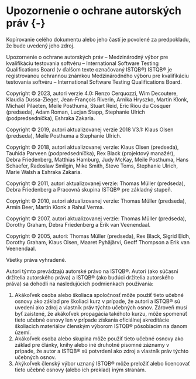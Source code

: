 # Upozornenie o ochrane autorských práv {-}

Kopírovanie celého dokumentu alebo jeho častí je povolené za predpokladu, že bude uvedený jeho zdroj.

Upozornenie o ochrane autorských práv – Medzinárodný výbor pre kvalifikáciu testovania softvéru – International Software Testing Qualifications Board (v ďalšom texte označovaný ISTQB®)
ISTQB® je registrovanou ochrannou známkou Medzinárodného výboru pre kvalifikáciu testovania softvéru – International Software Testing Qualifications Board.

Copyright © 2023, autori verzie 4.0: Renzo Cerquozzi, Wim Decoutere, Klaudia Dussa-Zieger, Jean-François Riverin, Arnika Hryszko, Martin Klonk, Michaël Pilaeten, Meile Posthuma, Stuart Reid, Eric Riou du Cosquer (predseda), Adam Roman, Lucjan Stapp, Stephanie Ulrich (podpredsedníčka), Eshraka Zakaria.

Copyright © 2019, autori aktualizovanej verzie 2018 V3.1: Klaus Olsen (predseda), Meile Posthuma a Stephanie Ulrich.

Copyright © 2018, autori aktualizovanej verzie: Klaus Olsen (predseda), Tauhida Parveen (podpredsedníčka), Rex Black (projektový manažér), Debra Friedenberg, Matthias Hamburg, Judy McKay, Meile Posthuma, Hans Schaefer, Radoslaw Smilgin, Mike Smith, Steve Toms, Stephanie Ulrich, Marie Walsh a Eshraka Zakaria.

Copyright © 2011, autori aktualizovanej verzie: Thomas Müller (predseda), Debra Friedenberg a Pracovná skupina ISTQB® pre základný stupeň.

Copyright © 2010, autori aktualizovanej verzie: Thomas Müller (predseda), Armin Beer, Martin Klonk a Rahul Verma.

Copyright © 2007, autori aktualizovanej verzie: Thomas Müller (predseda), Dorothy Graham, Debra Friedenberg a Erik van Veenendaal.

Copyright © 2005, autori: Thomas Müller (predseda), Rex Black, Sigrid Eldh, Dorothy Graham, Klaus Olsen, Maaret Pyhäjärvi, Geoff Thompson a Erik van Veenendaal.

Všetky práva vyhradené.

Autori týmto prevádzajú autorské právo na ISTQB®. Autori (ako súčasní držitelia autorského práva) a ISTQB® (ako budúci držitelia autorského práva) sa dohodli na nasledujúcich podmienkach používania:

1. Akákoľvek osoba alebo školiaca spoločnosť môže použiť tieto učebné osnovy ako základ pre školiaci kurz
v prípade, že autori a ISTQB® sú uvedení ako zdroj a vlastník práv týchto učebných osnov. Zároveň musí byť zaistené, že akákoľvek propagácia takéhoto kurzu, môže spomenúť tieto učebné osnovy len v prípade získania oficiálnej akreditácie školiacich materiálov členským výborom ISTQB® pôsobiacim na danom území.
2. Akákoľvek osoba alebo skupina môže použiť tieto učebné osnovy ako základ pre články, knihy alebo iné druhotné písomné záznamy v prípade, že autor a ISTQB® sú potvrdení ako zdroj a vlastník práv týchto učebných osnov.
3. Akýkoľvek členský výbor uznaný ISTQB® môže preložiť alebo licencovať tieto učebné osnovy (alebo ich preklad) iným stranám.